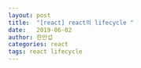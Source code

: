 ```yaml
---
layout: post
title:  "[react] react의 lifecycle "
date:   2019-06-02
author: 한만섭
categories: react
tags: react lifecycle
---
```



